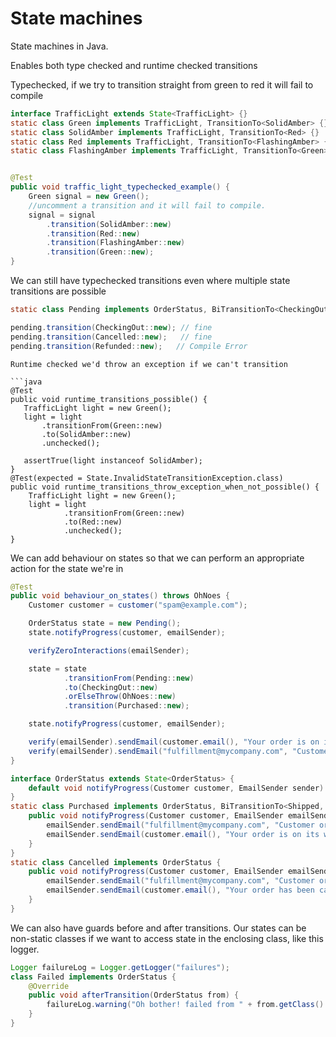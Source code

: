 # State machines

State machines in Java.

Enables both type checked and runtime checked transitions

Typechecked, if we try to transition straight from green to red it will fail to compile

```java
interface TrafficLight extends State<TrafficLight> {}
static class Green implements TrafficLight, TransitionTo<SolidAmber> {}
static class SolidAmber implements TrafficLight, TransitionTo<Red> {}
static class Red implements TrafficLight, TransitionTo<FlashingAmber> {}
static class FlashingAmber implements TrafficLight, TransitionTo<Green> {}


@Test
public void traffic_light_typechecked_example() {
    Green signal = new Green();
    //uncomment a transition and it will fail to compile.
    signal = signal
        .transition(SolidAmber::new)
        .transition(Red::new)
        .transition(FlashingAmber::new)
        .transition(Green::new);
}
```

We can still have typechecked transitions even where multiple state transitions are possible
```java
static class Pending implements OrderStatus, BiTransitionTo<CheckingOut, Cancelled> {}

pending.transition(CheckingOut::new); // fine
pending.transition(Cancelled::new);   // fine
pending.transition(Refunded::new);   // Compile Error

```

```
Runtime checked we'd throw an exception if we can't transition

```java
@Test
public void runtime_transitions_possible() {
   TrafficLight light = new Green();
   light = light
       .transitionFrom(Green::new)
       .to(SolidAmber::new)
       .unchecked();

   assertTrue(light instanceof SolidAmber);
}
@Test(expected = State.InvalidStateTransitionException.class)
public void runtime_transitions_throw_exception_when_not_possible() {
    TrafficLight light = new Green();
    light = light
            .transitionFrom(Green::new)
            .to(Red::new)
            .unchecked();
}

```

We can add behaviour on states so that we can perform an appropriate action for the state we're in

```java
@Test
public void behaviour_on_states() throws OhNoes {
    Customer customer = customer("spam@example.com");

    OrderStatus state = new Pending();
    state.notifyProgress(customer, emailSender);

    verifyZeroInteractions(emailSender);

    state = state
            .transitionFrom(Pending::new)
            .to(CheckingOut::new)
            .orElseThrow(OhNoes::new)
            .transition(Purchased::new);

    state.notifyProgress(customer, emailSender);

    verify(emailSender).sendEmail(customer.email(), "Your order is on its way");
    verify(emailSender).sendEmail("fulfillment@mycompany.com", "Customer order pending");
}

interface OrderStatus extends State<OrderStatus> {
    default void notifyProgress(Customer customer, EmailSender sender) {}
}
static class Purchased implements OrderStatus, BiTransitionTo<Shipped, Failed> {
    public void notifyProgress(Customer customer, EmailSender emailSender) {
        emailSender.sendEmail("fulfillment@mycompany.com", "Customer order pending");
        emailSender.sendEmail(customer.email(), "Your order is on its way");
    }
}
static class Cancelled implements OrderStatus {
    public void notifyProgress(Customer customer, EmailSender emailSender) {
        emailSender.sendEmail("fulfillment@mycompany.com", "Customer order cancelled");
        emailSender.sendEmail(customer.email(), "Your order has been cancelled");
    }
}

```

We can also have guards before and after transitions. Our states can be non-static classes if we want to access state in the enclosing class, like this logger.

```java
Logger failureLog = Logger.getLogger("failures");
class Failed implements OrderStatus {
    @Override
    public void afterTransition(OrderStatus from) {
        failureLog.warning("Oh bother! failed from " + from.getClass().getSimpleName());
    }
}
```
